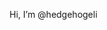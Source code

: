 Hi, I’m @hedgehogeli

<!---
hedgehogeli/hedgehogeli is a ✨ special ✨ repository because its `README.md` (this file) appears on your GitHub profile.
You can click the Preview link to take a look at your changes.
--->
